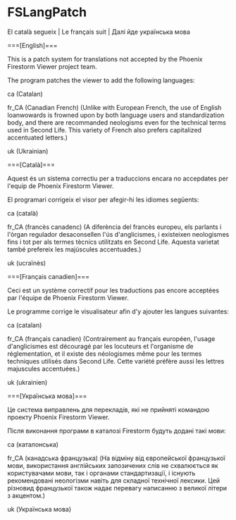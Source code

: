 # FSLangPatch
El català segueix | Le français suit | Далі йде українська мова

===[English]===

This is a patch system for translations not accepted by the Phoenix Firestorm Viewer project team.

The program patches the viewer to add the following languages:

ca (Catalan)

fr_CA (Canadian French)
(Unlike with European French, the use of English loanwowards is frowned upon by both language users and standardization body, and there are recommanded neologisms even for the technical terms used in Second Life. This variety of French also prefers capitalized accentuated letters.)

uk (Ukrainian)


===[Català]===

Aquest és un sistema correctiu per a traduccions encara no accepdates per l'equip de Phoenix Firestorm Viewer.

El programari corrigeix el visor per afegir-hi les idiomes següents:

ca (català)

fr_CA (francès canadenc)
(A diferència del francès europeu, els parlants i l'òrgan regulador desaconsellen l'ús d'anglicismes, i existeixen neologismes fins i tot per als termes tècnics utilitzats en Second Life. Aquesta varietat també prefereix les majúscules accentuades.)

uk (ucraïnès)


===[Français canadien]===

Ceci est un système correctif pour les traductions pas encore acceptées par l'équipe de Phoenix Firestorm Viewer.

Le programme corrige le visualisateur afin d'y ajouter les langues suivantes:

ca (catalan)

fr_CA (français canadien)
(Contrairement au français européen, l'usage d'anglicismes est découragé par les locuteurs et l'organisme de réglementation, et il existe des néologismes même pour les termes techniques utilisés dans Second Life. Cette variété préfère aussi les lettres majuscules accentuées.)

uk (ukrainien)


===[Українська мова]===

Це система виправлень для перекладів, які не прийняті командою проекту Phoenix Firestorm Viewer.

Після виконання програми в каталозі Firestorm будуть додані такі мови:

ca (каталонська)

fr_CA (канадська французька)
(На відміну від європейської французької мови, використання англійських запозичених слів не схвалюється як користувачами мови, так і органами стандартизації, і існують рекомендовані неологізми навіть для складної технічної лексики. Цей різновид французької також надає перевагу написанню з великої літери з акцентом.)

uk (Українська мова)

